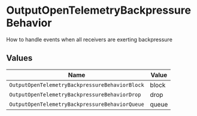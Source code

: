 # OutputOpenTelemetryBackpressureBehavior

How to handle events when all receivers are exerting backpressure


## Values

| Name                                           | Value                                          |
| ---------------------------------------------- | ---------------------------------------------- |
| `OutputOpenTelemetryBackpressureBehaviorBlock` | block                                          |
| `OutputOpenTelemetryBackpressureBehaviorDrop`  | drop                                           |
| `OutputOpenTelemetryBackpressureBehaviorQueue` | queue                                          |
